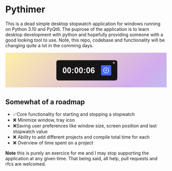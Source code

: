 # Pythimer
This is a dead simple desktop stopwatch application for windows running on Python 3.10 and PyQt6. The puprose of the application is to learn desktop development with python and hopefully providing someone with a good looking tool to use. Note, this repo, codebase and functionality will be changing quite a lot in the comming days.

![Demo Image](./docs/images/demo_image.png)

## Somewhat of a roadmap
- ✅Core functionality for starting and stopping a stopwatch
- ❌ Minimize window, tray icon
- ❌Saving user preferences like window size, screen position and last stopwatch value
- ❌ Ability to add different projects and compile total time for each
- ❌ Overview of time spent on a project

**Note** this is purely an exercice for me and I may stop supporting the application at any given time. That being said, all help, pull requests and rfcs are welcomed.